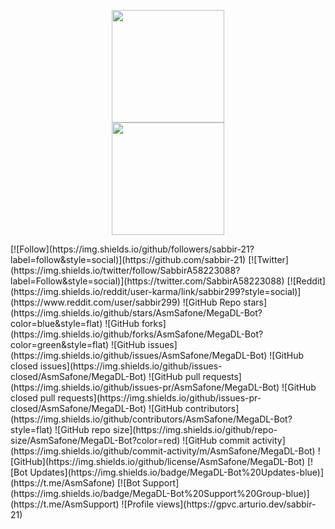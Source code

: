 <p align="center">
  <img height="180em" src="https://github-readme-stats-eight-theta.vercel.app/api?username=sabbir-21&show_icons=true&theme=algolia&include_all_commits=true&count_private=true"/><br>
  <img height="180em" src="https://github-readme-stats-eight-theta.vercel.app/api/top-langs/?username=sabbir-21&layout=compact&langs_count=8&theme=algolia"/>
</p>
[![Follow](https://img.shields.io/github/followers/sabbir-21?label=follow&style=social)](https://github.com/sabbir-21)
[![Twitter](https://img.shields.io/twitter/follow/SabbirA58223088?label=Follow&style=social)](https://twitter.com/SabbirA58223088)
[![Reddit](https://img.shields.io/reddit/user-karma/link/sabbir299?style=social)](https://www.reddit.com/user/sabbir299)
![GitHub Repo stars](https://img.shields.io/github/stars/AsmSafone/MegaDL-Bot?color=blue&style=flat)
![GitHub forks](https://img.shields.io/github/forks/AsmSafone/MegaDL-Bot?color=green&style=flat)
![GitHub issues](https://img.shields.io/github/issues/AsmSafone/MegaDL-Bot)
![GitHub closed issues](https://img.shields.io/github/issues-closed/AsmSafone/MegaDL-Bot)
![GitHub pull requests](https://img.shields.io/github/issues-pr/AsmSafone/MegaDL-Bot)
![GitHub closed pull requests](https://img.shields.io/github/issues-pr-closed/AsmSafone/MegaDL-Bot)
![GitHub contributors](https://img.shields.io/github/contributors/AsmSafone/MegaDL-Bot?style=flat)
![GitHub repo size](https://img.shields.io/github/repo-size/AsmSafone/MegaDL-Bot?color=red)
![GitHub commit activity](https://img.shields.io/github/commit-activity/m/AsmSafone/MegaDL-Bot)
![GitHub](https://img.shields.io/github/license/AsmSafone/MegaDL-Bot)
[![Bot Updates](https://img.shields.io/badge/MegaDL-Bot%20Updates-blue)](https://t.me/AsmSafone)
[![Bot Support](https://img.shields.io/badge/MegaDL-Bot%20Support%20Group-blue)](https://t.me/AsmSupport)
![Profile views](https://gpvc.arturio.dev/sabbir-21)